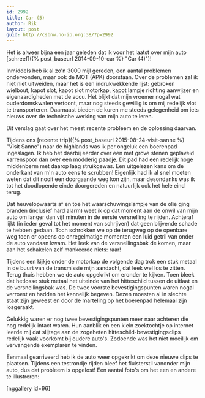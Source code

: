 ```yaml
---
id: 2992
title: Car (5)
author: Rik
layout: post
guid: http://csbnw.no-ip.org:38/?p=2992
---
```

Het is alweer bijna een jaar geleden dat ik voor het laatst over mijn auto [schreef]({% post_baseurl 2014-09-10-car %} "Car (4)")!

Inmiddels heb ik al zo'n 3000 mijl gereden, een aantal problemen ondervonden, maar ook de MOT (APK) doorstaan. Over de problemen zal ik niet niet uitweiden, maar het is een indrukwekkende lijst: gebroken wielbout, kapot slot, kapot slot motorkap, kapot lampje richting aanwijzer en eigenaardigheden met de accu. Het blijkt dat mijn vroemer nogal wat ouderdomskwalen vertoont, maar nog steeds gewillig is om mij redelijk vlot te transporteren. Daarnaast bieden de kuren me steeds gelegenheid om iets nieuws over de technische werking van mijn auto te leren.

Dit verslag gaat over het meest recente probleem en de oplossing daarvan.

Tijdens ons [recente trip]({% post_baseurl 2015-08-24-visit-sanne %} "Visit Sanne") naar de highlands was ik per ongeluk een boerenpad ingeslagen. Ik heb het daarbij eerder over een met grove stenen geplaveid karrenspoor dan over een modderig paadje. Dit pad had een redelijk hoge middenberm met daarop laag struikgewas. Een uitgelezen kans om de onderkant van m'n auto eens te scrubben! Eigenlijk had ik al snel moeten weten dat dit nooit een doorgaande weg kon zijn, maar desondanks was ik tot het doodlopende einde doorgereden en natuurlijk ook het hele eind terug.

Dat heuvelopwaarts af en toe het waarschuwingslampje van de olie ging branden (inclusief hard alarm) weet ik op dat moment aan de onwil van mijn auto om langer dan vijf minuten in de eerste versnelling te rijden. Achteraf lijkt (in ieder geval tot het moment van schrijven) dat geen blijvende schade te hebben gedaan. Toch schrokken we op de terugweg op de openbare weg toen er opeens op onregelmatige momenten een luid getril van onder de auto vandaan kwam. Het leek van de versnellingsbak de komen, maar aan het schakelen zelf mankeerde niets: raar!

Tijdens een kijkje onder de motorkap de volgende dag trok een stuk metaal in de buurt van de transmissie mijn aandacht, dat leek wel los te zitten. Terug thuis hebben we de auto opgekrikt om eronder te kijken. Toen bleek dat hetlosse stuk metaal het uiteinde van het hitteschild tussen de uitlaat en de versnellingsbak was. De twee voorste bevestigingspunten waren nogal verroest en hadden het kennelijk begeven. Dezen moesten al in slechte staat zijn geweest en door de marteling op het boerenpad helemaal zijn losgeraakt.

Gelukkig waren er nog twee bevestigingspunten meer naar achteren die nog redelijk intact waren. Hun aanblik en een klein zoektochtje op internet leerde mij dat slijtage aan de zogeheten hitteschild-bevestigingsclips redelijk vaak voorkomt bij oudere auto's. Zodoende was het niet moeilijk om vervangende exemplaren te vinden.

Eenmaal gearriveerd heb ik de auto weer opgekrikt om deze nieuwe clips te plaatsen. Tijdens een testrondje rijden bleef het fluisterstil vanonder mijn auto, dus dat probleem is opgelost! Een aantal foto's om het een en andere te illustreren:

[nggallery id=96]